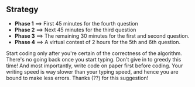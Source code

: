 ## Strategy 
* **Phase 1** ==> First 45 minutes for the fourth question
* **Phase 2** ==> Next 45 minutes for the third question 
* **Phase 3** ==> The remaining 30 minutes for the first and second question.
* **Phase 4** ==> A virtual contest of 2 hours for the 5th and 6th question.

Start coding only after you're certain of the correctness of the algorithm. There's no going back once you start typing. Don't give in to greedy this time! And most importantly, write code on paper first before coding. Your writing speed is way slower than your typing speed, and hence you are bound to make less errors. Thanks (??) for this suggestion!
